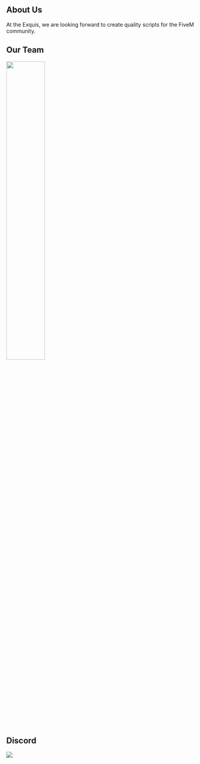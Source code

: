 ## About Us
At the Exquis, we are looking forward to create quality scripts for the FiveM community.

## Our Team

<div align="left">
        <a href="https://ko-fi.com/theexquis"><img width="45%" src="https://github-readme-stats.vercel.app/api?username=tony-stark-17&show_icons=true&theme=onedark"/></a>
</div>

## Discord
<p><a href="https://discord.gg/3TR3M54tng"><img src="https://img.shields.io/discord/1014059200508346398?style=for-the-badge&logo=discord&labelColor=7289da&logoColor=white&color=2c2f33&label=EXQUIS"/></a></p>
